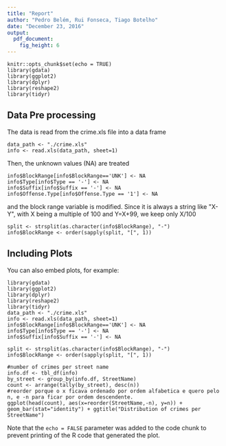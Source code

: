 ```yaml
---
title: "Report"
author: "Pedro Belém, Rui Fonseca, Tiago Botelho"
date: "December 23, 2016"
output: 
  pdf_document: 
    fig_height: 6
---
```


```{r setup, include=FALSE}
knitr::opts_chunk$set(echo = TRUE)
library(gdata)
library(ggplot2)
library(dplyr)
library(reshape2)
library(tidyr)
```

## Data Pre processing
The data is read from the crime.xls file into a data frame
```{r}
data_path <- "./crime.xls"
info <- read.xls(data_path, sheet=1)
```
Then, the unknown values (NA) are treated
```{r}
info$BlockRange[info$BlockRange=='UNK'] <- NA
info$Type[info$Type == '-'] <- NA
info$Suffix[info$Suffix == '-'] <- NA
info$Offense.Type[info$Offense.Type == '1'] <- NA
```
and the block range variable is modified. Since it is always a string like "X-Y", with X being a multiple of 100 and Y=X+99, we keep only X/100
```{r}
split <- strsplit(as.character(info$BlockRange), "-")
info$BlockRange <- order(sapply(split, "[", 1))
```

## Including Plots

You can also embed plots, for example:

```{r pressure, echo=FALSE}
library(gdata)
library(ggplot2)
library(dplyr)
library(reshape2)
library(tidyr)
data_path <- "./crime.xls"
info <- read.xls(data_path, sheet=1)
info$BlockRange[info$BlockRange=='UNK'] <- NA
info$Type[info$Type == '-'] <- NA
info$Suffix[info$Suffix == '-'] <- NA

split <- strsplit(as.character(info$BlockRange), "-")
info$BlockRange <- order(sapply(split, "[", 1))

#number of crimes per street name
info.df <- tbl_df(info)
by_street <- group_by(info.df, StreetName)
count <- arrange(tally(by_street), desc(n))
#reorder porque o x ficava ordenado por ordem alfabetica e quero pelo n, e -n para ficar por ordem descendente.
ggplot(head(count), aes(x=reorder(StreetName,-n), y=n)) + geom_bar(stat="identity") + ggtitle("Distribution of crimes per StreetName")
```

Note that the `echo = FALSE` parameter was added to the code chunk to prevent printing of the R code that generated the plot.
